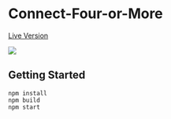 # Connect-Four-or-More

[Live Version](https://connect-four-or-more.herokuapp.com/)

![](Connect-4-or-more.gif)

## Getting Started
```
npm install
npm build
npm start
```
